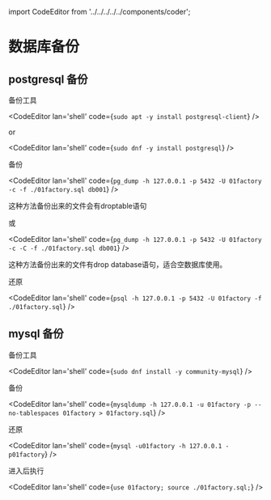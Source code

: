import CodeEditor from '../../../../../components/coder';

# 数据库备份

## postgresql 备份

备份工具

<CodeEditor lan='shell' code={`
sudo apt -y install postgresql-client
`} />

or

<CodeEditor lan='shell' code={`
sudo dnf -y install postgresql
`} />

备份

<CodeEditor lan='shell' code={`
pg_dump -h 127.0.0.1 -p 5432 -U 01factory -c -f ./01factory.sql db001
`} />

这种方法备份出来的文件会有droptable语句

或

<CodeEditor lan='shell' code={`
pg_dump -h 127.0.0.1 -p 5432 -U 01factory -c -C -f ./01factory.sql db001
`} />

这种方法备份出来的文件有drop database语句，适合空数据库使用。

还原

<CodeEditor lan='shell' code={`
psql -h 127.0.0.1 -p 5432 -U 01factory -f ./01factory.sql
`} />

## mysql 备份

备份工具

<CodeEditor lan='shell' code={`
sudo dnf install -y community-mysql
`} />

备份

<CodeEditor lan='shell' code={`
mysqldump -h 127.0.0.1 -u 01factory -p --no-tablespaces 01factory > 01factory.sql
`} />

还原

<CodeEditor lan='shell' code={`
mysql -u01factory -h 127.0.0.1 -p01factory
`} />

进入后执行

<CodeEditor lan='shell' code={`
use 01factory;
source ./01factory.sql;
`} />
